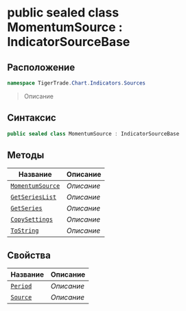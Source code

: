 
# public sealed class MomentumSource : IndicatorSourceBase
## Расположение
```csharp
namespace TigerTrade.Chart.Indicators.Sources
```



> Описание

## Синтаксис
```csharp
public sealed class MomentumSource : IndicatorSourceBase
```


## Методы
| Название | Описание |
| --- | --- |
| [`MomentumSource`](./MomentumSource.cs/Методы/MomentumSource.md) | *Описание* |
| [`GetSeriesList`](./MomentumSource.cs/Методы/GetSeriesList.md) | *Описание* |
| [`GetSeries`](./MomentumSource.cs/Методы/GetSeries.md) | *Описание* |
| [`CopySettings`](./MomentumSource.cs/Методы/CopySettings.md) | *Описание* |
| [`ToString`](./MomentumSource.cs/Методы/ToString.md) | *Описание* |

## Свойства
| Название | Описание |
| --- | --- |
| [`Period`](./MomentumSource.cs/Свойства/Period.md) | *Описание* |
| [`Source`](./MomentumSource.cs/Свойства/Source.md) | *Описание* |



